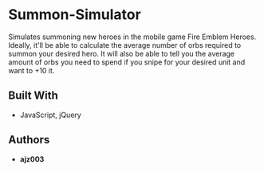 # Summon-Simulator

Simulates summoning new heroes in the mobile game Fire Emblem Heroes. Ideally, it'll be able to calculate the average number of orbs required to summon your desired hero. It will also be able to tell you the average amount of orbs you need to spend if you snipe for your desired unit and want to +10 it.

## Built With

* JavaScript, jQuery

## Authors

* **ajz003**
